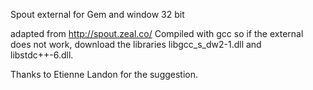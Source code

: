 Spout external for Gem and window 32 bit

adapted from http://spout.zeal.co/
Compiled with gcc so if the external does not work, download the libraries libgcc_s_dw2-1.dll
and libstdc++-6.dll. 

Thanks to Etienne Landon for the suggestion.
